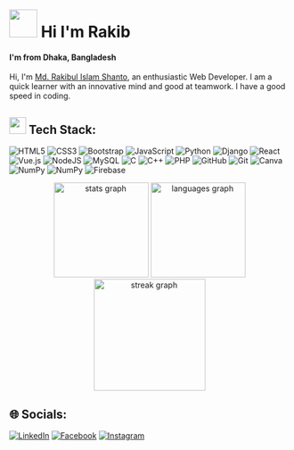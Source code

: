 <!-- <h2><img src="https://github.com/cryptic91/cryptic91/assets/91222781/c4b99f72-c7c2-47c4-90a7-866fecf9a417" width="30"/> Hi I'm Rakib</h2> -->
<h1><img src="https://github.com/cryptic91/cryptic91/assets/91222781/43de1015-822c-41d2-8880-cce3d7668afe" height="50" width="50"/> Hi I'm Rakib</h1>

<h4>I'm from <b>Dhaka, Bangladesh</b> <img src="https://github.com/cryptic91/cryptic91/assets/91222781/a5c21e0f-7b9a-4f7a-bb24-a47606823e6f" height="13" width="18"/> </h4>

Hi, I'm [Md. Rakibul Islam Shanto](https://www.linkedin.com/in/md-rakibul-islam-shanto-051767308/), an enthusiastic Web Developer.  I am a quick learner with an innovative mind and good at teamwork. I have a good speed in coding.




<h2><img src="https://github.com/cryptic91/cryptic91/assets/91222781/c4b99f72-c7c2-47c4-90a7-866fecf9a417" width="30"/> Tech Stack: </h2>

![HTML5](https://img.shields.io/badge/html5-%23E34F26.svg?logo=html5&logoColor=white) ![CSS3](https://img.shields.io/badge/css3-%231572B6.svg?logo=css3&logoColor=white) ![Bootstrap](https://img.shields.io/badge/bootstrap-%238511FA.svg?logo=bootstrap&logoColor=white) ![JavaScript](https://img.shields.io/badge/javascript-%23323330.svg?logo=javascript&logoColor=%23F7DF1E) ![Python](https://img.shields.io/badge/python-3670A0?logo=python&logoColor=ffdd54) ![Django](https://img.shields.io/badge/django-%23092E20.svg?logo=django&logoColor=white) ![React](https://img.shields.io/badge/react-%2320232a.svg?logo=react&logoColor=%2361DAFB) ![Vue.js](https://img.shields.io/badge/vue.js-%2335495e.svg?logo=vuedotjs&logoColor=%234FC08D) ![NodeJS](https://img.shields.io/badge/node.js-6DA55F?logo=node.js&logoColor=white) ![MySQL](https://img.shields.io/badge/mysql-4479A1.svg?logo=mysql&logoColor=white) ![C](https://img.shields.io/badge/c-%2300599C.svg?logo=c&logoColor=white) ![C++](https://img.shields.io/badge/c++-%2300599C.svg?logo=c%2B%2B&logoColor=white) ![PHP](https://img.shields.io/badge/php-%23777BB4.svg?logo=php&logoColor=white) ![GitHub](https://img.shields.io/badge/github-%23121011.svg?logo=github&logoColor=white) ![Git](https://img.shields.io/badge/git-%23F05033.svg?logo=git&logoColor=white) ![Canva](https://img.shields.io/badge/Canva-%2300C4CC.svg?logo=Canva&logoColor=white) ![NumPy](https://img.shields.io/badge/numpy-%23013243.svg?logo=numpy&logoColor=white) ![NumPy](https://img.shields.io/badge/numpy-%23013243.svg?logo=numpy&logoColor=white) ![Firebase](https://img.shields.io/badge/-Firebase-1967D2?logo=firebase&logoColor=white")
 


<div align="center">
  <img src="https://github-readme-stats.vercel.app/api?username=cryptic91&hide_title=false&hide_rank=false&show_icons=true&include_all_commits=true&count_private=true&disable_animations=false&theme=highcontrast&locale=en&hide_border=false" height="170" alt="stats graph"  />
  <img src="https://github-readme-stats.vercel.app/api/top-langs?username=cryptic91&locale=en&hide_title=false&layout=compact&card_width=320&langs_count=5&theme=highcontrast&hide_border=false" height="170" alt="languages graph"  />
</div>


<!-- ![](https://github-readme-streak-stats.herokuapp.com/?user=cryptic91&theme=highcontrast&hide_border=false)<br/> -->
<div align="center">
  <img src="https://github-readme-streak-stats.herokuapp.com/?user=cryptic91&theme=highcontrast&hide_border=false" height="200" alt="streak graph"  />
</div>




## 🌐 Socials:
[![LinkedIn](https://img.shields.io/badge/LinkedIn-%230077B5.svg?logo=linkedin&logoColor=white)](https://linkedin.com/in/https://www.linkedin.com/in/md-rakibul-islam-shanto-051767308/) [![Facebook](https://img.shields.io/badge/Facebook-%231877F2.svg?logo=Facebook&logoColor=white)](https://facebook.com/https://www.facebook.com/rakibul1091shanto/) [![Instagram](https://img.shields.io/badge/Instagram-%23E4405F.svg?logo=Instagram&logoColor=white)](https://instagram.com/https://www.instagram.com/shanto_91/)  






<!--

**cryptic91/cryptic91** is a ✨ _special_ ✨ repository because its `README.md` (this file) appears on your GitHub profile.

Here are some ideas to get you started:

- 🔭 I’m currently working on ...
- 🌱 I’m currently learning ...
- 👯 I’m looking to collaborate on ...
- 🤔 I’m looking for help with ...
- 💬 Ask me about ...
- 📫 How to reach me: ...
- 😄 Pronouns: ...
- ⚡ Fun fact: ...
-->
